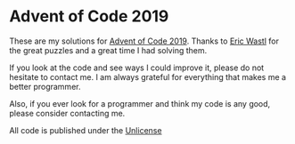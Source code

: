 # Advent of Code 2019

These are my solutions for [Advent of Code 2019](https://adventofcode.com/). Thanks to [Eric Wastl](http://was.tl) for the great puzzles and a great time I had solving them.

If you look at the code and see ways I could improve it, please do not hesitate to contact me. I am always grateful for everything that makes me a better programmer.

Also, if you ever look for a programmer and think my code is any good, please consider contacting me.

All code is published under the [Unlicense](https://unlicense.org/)
